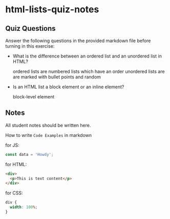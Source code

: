 # html-lists-quiz-notes

## Quiz Questions

Answer the following questions in the provided markdown file before turning in this exercise:

- What is the difference between an ordered list and an unordered list in HTML?

  ordered lists are numbered lists which have an order
  unordered lists are are marked with bullet points and random

- Is an HTML list a block element or an inline element?

  block-level element

## Notes

All student notes should be written here.

How to write `Code Examples` in markdown

for JS:

```javascript
const data = 'Howdy';
```

for HTML:

```html
<div>
  <p>This is text content</p>
</div>
```

for CSS:

```css
div {
  width: 100%;
}
```
